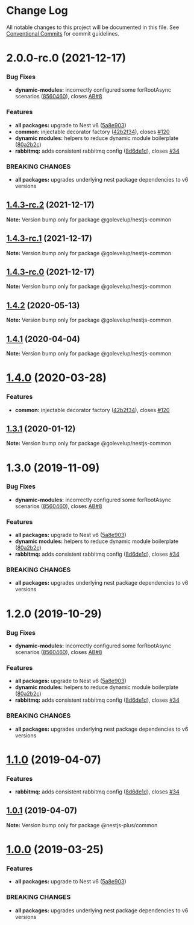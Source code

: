 # Change Log

All notable changes to this project will be documented in this file.
See [Conventional Commits](https://conventionalcommits.org) for commit guidelines.

# 2.0.0-rc.0 (2021-12-17)

### Bug Fixes

- **dynamic-modules:** incorrectly configured some forRootAsync scenarios ([8560460](https://github.com/golevelup/nestjs/commit/8560460)), closes [AB#8](https://github.com/AB/issues/8)

### Features

- **all packages:** upgrade to Nest v6 ([5a8e903](https://github.com/golevelup/nestjs/commit/5a8e903))
- **common:** injectable decorator factory ([42b2f34](https://github.com/golevelup/nestjs/commit/42b2f34)), closes [#120](https://github.com/golevelup/nestjs/issues/120)
- **dynamic modules:** helpers to reduce dynamic module boilerplate ([80a2b2c](https://github.com/golevelup/nestjs/commit/80a2b2c))
- **rabbitmq:** adds consistent rabbitmq config ([8d6de1d](https://github.com/golevelup/nestjs/commit/8d6de1d)), closes [#34](https://github.com/golevelup/nestjs/issues/34)

### BREAKING CHANGES

- **all packages:** upgrades underlying nest package dependencies to v6 versions

## [1.4.3-rc.2](https://github.com/golevelup/nestjs/compare/@golevelup/nestjs-common@1.4.3-rc.1...@golevelup/nestjs-common@1.4.3-rc.2) (2021-12-17)

**Note:** Version bump only for package @golevelup/nestjs-common

## [1.4.3-rc.1](https://github.com/golevelup/nestjs/compare/@golevelup/nestjs-common@1.4.3-rc.0...@golevelup/nestjs-common@1.4.3-rc.1) (2021-12-17)

**Note:** Version bump only for package @golevelup/nestjs-common

## [1.4.3-rc.0](https://github.com/golevelup/nestjs/compare/@golevelup/nestjs-common@1.4.2...@golevelup/nestjs-common@1.4.3-rc.0) (2021-12-17)

**Note:** Version bump only for package @golevelup/nestjs-common

## [1.4.2](https://github.com/golevelup/nestjs/compare/@golevelup/nestjs-common@1.4.1...@golevelup/nestjs-common@1.4.2) (2020-05-13)

**Note:** Version bump only for package @golevelup/nestjs-common

## [1.4.1](https://github.com/golevelup/nestjs/compare/@golevelup/nestjs-common@1.4.0...@golevelup/nestjs-common@1.4.1) (2020-04-04)

**Note:** Version bump only for package @golevelup/nestjs-common

# [1.4.0](https://github.com/golevelup/nestjs/compare/@golevelup/nestjs-common@1.3.1...@golevelup/nestjs-common@1.4.0) (2020-03-28)

### Features

- **common:** injectable decorator factory ([42b2f34](https://github.com/golevelup/nestjs/commit/42b2f34)), closes [#120](https://github.com/golevelup/nestjs/issues/120)

## [1.3.1](https://github.com/golevelup/nestjs/compare/@golevelup/nestjs-common@1.3.0...@golevelup/nestjs-common@1.3.1) (2020-01-12)

**Note:** Version bump only for package @golevelup/nestjs-common

# 1.3.0 (2019-11-09)

### Bug Fixes

- **dynamic-modules:** incorrectly configured some forRootAsync scenarios ([8560460](https://github.com/golevelup/nestjs/commit/8560460)), closes [AB#8](https://github.com/AB/issues/8)

### Features

- **all packages:** upgrade to Nest v6 ([5a8e903](https://github.com/golevelup/nestjs/commit/5a8e903))
- **dynamic modules:** helpers to reduce dynamic module boilerplate ([80a2b2c](https://github.com/golevelup/nestjs/commit/80a2b2c))
- **rabbitmq:** adds consistent rabbitmq config ([8d6de1d](https://github.com/golevelup/nestjs/commit/8d6de1d)), closes [#34](https://github.com/golevelup/nestjs/issues/34)

### BREAKING CHANGES

- **all packages:** upgrades underlying nest package dependencies to v6 versions

# 1.2.0 (2019-10-29)

### Bug Fixes

- **dynamic-modules:** incorrectly configured some forRootAsync scenarios ([8560460](https://github.com/golevelup/nestjs/commit/8560460)), closes [AB#8](https://github.com/AB/issues/8)

### Features

- **all packages:** upgrade to Nest v6 ([5a8e903](https://github.com/golevelup/nestjs/commit/5a8e903))
- **dynamic modules:** helpers to reduce dynamic module boilerplate ([80a2b2c](https://github.com/golevelup/nestjs/commit/80a2b2c))
- **rabbitmq:** adds consistent rabbitmq config ([8d6de1d](https://github.com/golevelup/nestjs/commit/8d6de1d)), closes [#34](https://github.com/golevelup/nestjs/issues/34)

### BREAKING CHANGES

- **all packages:** upgrades underlying nest package dependencies to v6 versions

# [1.1.0](https://github.com/WonderPanda/nestjs-plus/compare/@nestjs-plus/common@1.0.1...@nestjs-plus/common@1.1.0) (2019-04-07)

### Features

- **rabbitmq:** adds consistent rabbitmq config ([8d6de1d](https://github.com/WonderPanda/nestjs-plus/commit/8d6de1d)), closes [#34](https://github.com/WonderPanda/nestjs-plus/issues/34)

## [1.0.1](https://github.com/WonderPanda/nestjs-plus/compare/@nestjs-plus/common@1.0.0...@nestjs-plus/common@1.0.1) (2019-04-07)

**Note:** Version bump only for package @nestjs-plus/common

# [1.0.0](https://github.com/WonderPanda/nestjs-plus/compare/@nestjs-plus/common@0.3.0...@nestjs-plus/common@1.0.0) (2019-03-25)

### Features

- **all packages:** upgrade to Nest v6 ([5a8e903](https://github.com/WonderPanda/nestjs-plus/commit/5a8e903))

### BREAKING CHANGES

- **all packages:** upgrades underlying nest package dependencies to v6 versions
